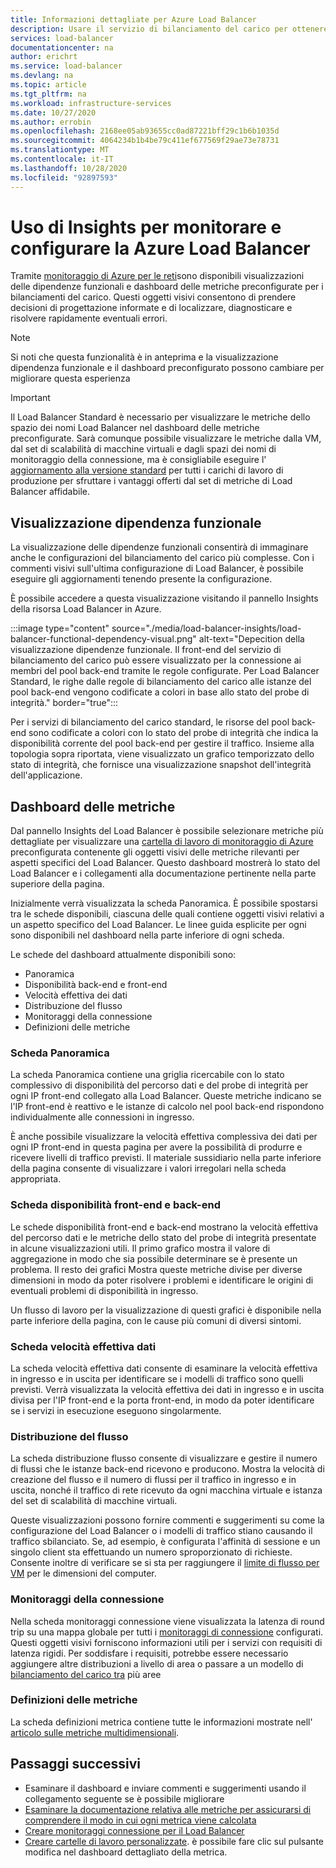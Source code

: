 ```yaml
---
title: Informazioni dettagliate per Azure Load Balancer
description: Usare il servizio di bilanciamento del carico per ottenere la localizzazione rapida degli errori e le decisioni di progettazione informate
services: load-balancer
documentationcenter: na
author: erichrt
ms.service: load-balancer
ms.devlang: na
ms.topic: article
ms.tgt_pltfrm: na
ms.workload: infrastructure-services
ms.date: 10/27/2020
ms.author: errobin
ms.openlocfilehash: 2168ee05ab93655cc0ad87221bff29c1b6b1035d
ms.sourcegitcommit: 4064234b1b4be79c411ef677569f29ae73e78731
ms.translationtype: MT
ms.contentlocale: it-IT
ms.lasthandoff: 10/28/2020
ms.locfileid: "92897593"
---
```

# <a name="using-insights-to-monitor-and-configure-your-azure-load-balancer"></a>Uso di Insights per monitorare e configurare la Azure Load Balancer

Tramite [monitoraggio di Azure per le reti](https://docs.microsoft.com/azure/azure-monitor/insights/insights-overview#azure-monitor-for-networks-preview)sono disponibili visualizzazioni delle dipendenze funzionali e dashboard delle metriche preconfigurate per i bilanciamenti del carico. Questi oggetti visivi consentono di prendere decisioni di progettazione informate e di localizzare, diagnosticare e risolvere rapidamente eventuali errori.

>[!NOTE] 
>Si noti che questa funzionalità è in anteprima e la visualizzazione dipendenza funzionale e il dashboard preconfigurato possono cambiare per migliorare questa esperienza

>[!IMPORTANT]
>Il Load Balancer Standard è necessario per visualizzare le metriche dello spazio dei nomi Load Balancer nel dashboard delle metriche preconfigurate. Sarà comunque possibile visualizzare le metriche dalla VM, dal set di scalabilità di macchine virtuali e dagli spazi dei nomi di monitoraggio della connessione, ma è consigliabile eseguire l' [aggiornamento alla versione standard](https://docs.microsoft.com/azure/load-balancer/upgrade-basic-standard) per tutti i carichi di lavoro di produzione per sfruttare i vantaggi offerti dal set di metriche di Load Balancer affidabile.

## <a name="functional-dependency-view"></a>Visualizzazione dipendenza funzionale

La visualizzazione delle dipendenze funzionali consentirà di immaginare anche le configurazioni del bilanciamento del carico più complesse. Con i commenti visivi sull'ultima configurazione di Load Balancer, è possibile eseguire gli aggiornamenti tenendo presente la configurazione.

È possibile accedere a questa visualizzazione visitando il pannello Insights della risorsa Load Balancer in Azure.

:::image type="content" source="./media/load-balancer-insights/load-balancer-functional-dependency-visual.png" alt-text="Depecition della visualizzazione dipendenze funzionale. Il front-end del servizio di bilanciamento del carico può essere visualizzato per la connessione ai membri del pool back-end tramite le regole configurate. Per Load Balancer Standard, le righe dalle regole di bilanciamento del carico alle istanze del pool back-end vengono codificate a colori in base allo stato del probe di integrità." border="true":::

Per i servizi di bilanciamento del carico standard, le risorse del pool back-end sono codificate a colori con lo stato del probe di integrità che indica la disponibilità corrente del pool back-end per gestire il traffico. Insieme alla topologia sopra riportata, viene visualizzato un grafico temporizzato dello stato di integrità, che fornisce una visualizzazione snapshot dell'integrità dell'applicazione.

## <a name="metrics-dashboard"></a>Dashboard delle metriche

Dal pannello Insights del Load Balancer è possibile selezionare metriche più dettagliate per visualizzare una [cartella di lavoro di monitoraggio di Azure](https://docs.microsoft.com/azure/azure-monitor/platform/workbooks-overview) preconfigurata contenente gli oggetti visivi delle metriche rilevanti per aspetti specifici del Load Balancer. Questo dashboard mostrerà lo stato del Load Balancer e i collegamenti alla documentazione pertinente nella parte superiore della pagina.

Inizialmente verrà visualizzata la scheda Panoramica. È possibile spostarsi tra le schede disponibili, ciascuna delle quali contiene oggetti visivi relativi a un aspetto specifico del Load Balancer. Le linee guida esplicite per ogni sono disponibili nel dashboard nella parte inferiore di ogni scheda.

Le schede del dashboard attualmente disponibili sono:
* Panoramica
* Disponibilità back-end e front-end
* Velocità effettiva dei dati
* Distribuzione del flusso
* Monitoraggi della connessione
* Definizioni delle metriche 

### <a name="overview-tab"></a>Scheda Panoramica
La scheda Panoramica contiene una griglia ricercabile con lo stato complessivo di disponibilità del percorso dati e del probe di integrità per ogni IP front-end collegato alla Load Balancer. Queste metriche indicano se l'IP front-end è reattivo e le istanze di calcolo nel pool back-end rispondono individualmente alle connessioni in ingresso.

È anche possibile visualizzare la velocità effettiva complessiva dei dati per ogni IP front-end in questa pagina per avere la possibilità di produrre e ricevere livelli di traffico previsti. Il materiale sussidiario nella parte inferiore della pagina consente di visualizzare i valori irregolari nella scheda appropriata.

### <a name="frontend-and-backend-availability-tab"></a>Scheda disponibilità front-end e back-end
Le schede disponibilità front-end e back-end mostrano la velocità effettiva del percorso dati e le metriche dello stato del probe di integrità presentate in alcune visualizzazioni utili. Il primo grafico mostra il valore di aggregazione in modo che sia possibile determinare se è presente un problema. Il resto dei grafici Mostra queste metriche divise per diverse dimensioni in modo da poter risolvere i problemi e identificare le origini di eventuali problemi di disponibilità in ingresso.

Un flusso di lavoro per la visualizzazione di questi grafici è disponibile nella parte inferiore della pagina, con le cause più comuni di diversi sintomi. 

### <a name="data-throughput-tab"></a>Scheda velocità effettiva dati
La scheda velocità effettiva dati consente di esaminare la velocità effettiva in ingresso e in uscita per identificare se i modelli di traffico sono quelli previsti. Verrà visualizzata la velocità effettiva dei dati in ingresso e in uscita divisa per l'IP front-end e la porta front-end, in modo da poter identificare se i servizi in esecuzione eseguono singolarmente.

### <a name="flow-distribution"></a>Distribuzione del flusso
La scheda distribuzione flusso consente di visualizzare e gestire il numero di flussi che le istanze back-end ricevono e producono. Mostra la velocità di creazione del flusso e il numero di flussi per il traffico in ingresso e in uscita, nonché il traffico di rete ricevuto da ogni macchina virtuale e istanza del set di scalabilità di macchine virtuali. 

Queste visualizzazioni possono fornire commenti e suggerimenti su come la configurazione del Load Balancer o i modelli di traffico stiano causando il traffico sbilanciato. Se, ad esempio, è configurata l'affinità di sessione e un singolo client sta effettuando un numero sproporzionato di richieste. Consente inoltre di verificare se si sta per raggiungere il [limite di flusso per VM](https://docs.microsoft.com/azure/virtual-network/virtual-machine-network-throughput#flow-limits-and-recommendations) per le dimensioni del computer.

### <a name="connection-monitors"></a>Monitoraggi della connessione
Nella scheda monitoraggi connessione viene visualizzata la latenza di round trip su una mappa globale per tutti i [monitoraggi di connessione](https://docs.microsoft.com/azure/network-watcher/connection-monitor)  configurati. Questi oggetti visivi forniscono informazioni utili per i servizi con requisiti di latenza rigidi. Per soddisfare i requisiti, potrebbe essere necessario aggiungere altre distribuzioni a livello di area o passare a un modello di [bilanciamento del carico tra](https://docs.microsoft.com/azure/load-balancer/cross-region-overview) più aree

### <a name="metric-definitions"></a>Definizioni delle metriche
La scheda definizioni metrica contiene tutte le informazioni mostrate nell' [articolo sulle metriche multidimensionali](https://docs.microsoft.com/azure/load-balancer/load-balancer-standard-diagnostics#multi-dimensional-metrics).

## <a name="next-steps"></a>Passaggi successivi
* Esaminare il dashboard e inviare commenti e suggerimenti usando il collegamento seguente se è possibile migliorare
* [Esaminare la documentazione relativa alle metriche per assicurarsi di comprendere il modo in cui ogni metrica viene calcolata](https://docs.microsoft.com/azure/load-balancer/load-balancer-standard-diagnostics#multi-dimensional-metrics)
* [Creare monitoraggi connessione per il Load Balancer](https://docs.microsoft.com/azure/network-watcher/connection-monitor)
* [Creare cartelle di lavoro personalizzate](https://docs.microsoft.com/azure/azure-monitor/platform/workbooks-overview). è possibile fare clic sul pulsante modifica nel dashboard dettagliato della metrica.
